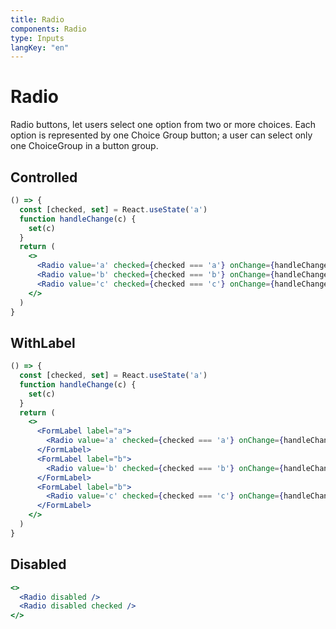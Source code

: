 ```yaml
---
title: Radio
components: Radio
type: Inputs
langKey: "en"
---
```


# Radio

<p class="description">Radio buttons, let users select one option from two or more choices. Each option is represented by one Choice Group button; a user can select only one ChoiceGroup in a button group.</p>

## Controlled

```jsx
() => {
  const [checked, set] = React.useState('a')
  function handleChange(c) {
    set(c)
  }
  return (
    <>
      <Radio value='a' checked={checked === 'a'} onChange={handleChange} />
      <Radio value='b' checked={checked === 'b'} onChange={handleChange} />
      <Radio value='c' checked={checked === 'c'} onChange={handleChange} />
    </>
  )
}
```

## WithLabel

```jsx
() => {
  const [checked, set] = React.useState('a')
  function handleChange(c) {
    set(c)
  }
  return (
    <>
      <FormLabel label="a">
        <Radio value='a' checked={checked === 'a'} onChange={handleChange} />
      </FormLabel>
      <FormLabel label="b">
        <Radio value='b' checked={checked === 'b'} onChange={handleChange} />
      </FormLabel>
      <FormLabel label="b">
        <Radio value='c' checked={checked === 'c'} onChange={handleChange} />
      </FormLabel>
    </>
  )
}
```

## Disabled

```jsx
<>
  <Radio disabled />
  <Radio disabled checked />
</>
```

